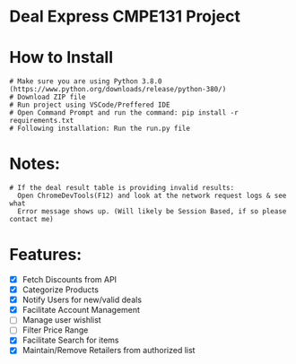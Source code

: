 # Deal Express CMPE131 Project 
#
# How to Install
	# Make sure you are using Python 3.8.0 (https://www.python.org/downloads/release/python-380/)
	# Download ZIP file
    # Run project using VSCode/Preffered IDE
    # Open Command Prompt and run the command: pip install -r requirements.txt
    # Following installation: Run the run.py file
    
# Notes:
	# If the deal result table is providing invalid results:
      Open ChromeDevTools(F12) and look at the network request logs & see what 
      Error message shows up. (Will likely be Session Based, if so please contact me)
      
# Features:
- [x] Fetch Discounts from API
- [x] Categorize Products
- [x] Notify Users for new/valid deals
- [x] Facilitate Account Management
- [ ] Manage user wishlist
- [ ] Filter Price Range
- [x] Facilitate Search for items
- [x] Maintain/Remove Retailers from authorized list
